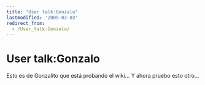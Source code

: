 ```yaml
---
title: "User talk:Gonzalo"
lastmodified: '2005-03-03'
redirect_from:
  - /User_talk:Gonzalo/
---
```


User talk:Gonzalo
=================

Esto es de Gonzalito que está probando el wiki... Y ahora pruebo esto otro...

